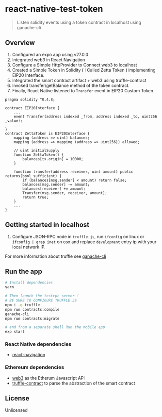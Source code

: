 # react-native-test-token

> Listen solidity events using a token contract in localhost using ganache-cli

## Overview

1. Configured an expo app using v27.0.0
2. Integrated web3 in React Navigation
3. Configure a Simple HttpProvider to Connect web3 to localhost
4. Created a Simple Token in Solidity ( I Called Zetta Token ) implementing EIP20 Interface.
5. Integrated the smart contract artifact + web3 using truffle-contract
6. Invoked transfer/getBalance method of the token contract.
7. Finally, React Native listened to `Transfer` event in EIP20 Custom Token.

```
pragma solidity ^0.4.8;

contract EIP20Interface {
	...
    event Transfer(address indexed _from, address indexed _to, uint256 _value);
	...
}
contract ZettaToken is EIP20Interface {
	mapping (address => uint) balances;
	mapping (address => mapping (address => uint256)) allowed;

	// uint initialSupply
	function ZettaToken() {
		balances[tx.origin] = 10000;
	}

	function transfer(address receiver, uint amount) public returns(bool sufficient) {
		if (balances[msg.sender] < amount) return false;
		balances[msg.sender] -= amount;
		balances[receiver] += amount;
		Transfer(msg.sender, receiver, amount);
		return true;
	}
	...
}
```
## Getting started in localhost

1. Configure JSON-RPC node in `truffle.js`, run `ifconfig` on linux or `ifconfig | grep inet` on osx and replace `development` entry ip with your local network IP.

For more information about truffle see [ganache-cli](https://github.com/trufflesuite/ganache-cli)

## Run the app

```bash
# Install dependencies
yarn

# Then launch the testrpc server !
# BE SURE TO CONFIGURE TRUFFLE.JS
npm i -g truffle
npm run contracts:compile
ganache-cli
npm run contracts:migrate

# and from a separate shell Run the mobile app
exp start
```

### React Native dependencies

* [react-navigation](https://github.com/react-community/react-navigation)

### Ethereum dependencies

* [web3](https://github.com/ethereum/web3.js) as the Etherum Javascript API
* [truffle-contract](https://github.com/trufflesuite/truffle-contract) to parse the abstraction of the smart contract

## License

Unlicensed